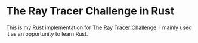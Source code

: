 # The Ray Tracer Challenge in Rust

This is my Rust implementation for [The Ray Tracer Challenge](http://www.jamis.jamisbuck.org/). I mainly used it as an opportunity to learn Rust.
